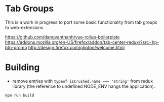 # Tab Groups

This is a work in progress to port some basic functionality from tab groups to web-extensions

https://github.com/dangvanthanh/vue-rollup-boilerplate
https://addons.mozilla.org/en-US/firefox/addon/tab-center-redux/?src=hp-btn-promo
http://design.firefox.com/photon/welcome.html

# Building
- remove entries with `typeof isCrushed.name === 'string'` from redux library (the reference to undefined NODE_ENV hangs the application).

```
npm run build
```
